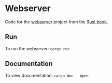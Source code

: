 # Webserver

Code for the [webserver](https://doc.rust-lang.org/stable/book/ch20-00-final-project-a-web-server.html) project
from the [Rust book](https://doc.rust-lang.org/stable/book/title-page.html).

## Run

To run the webserver: `cargo run`

## Documentation

To view documentation: `cargo doc --open`
